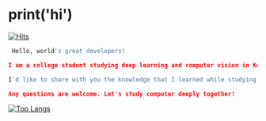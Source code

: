 print('hi')
======

[![Hits](https://hits.seeyoufarm.com/api/count/incr/badge.svg?url=https%3A%2F%2Fgithub.com%2FBae-SeungHo&count_bg=%2379C83D&title_bg=%23555555&icon=&icon_color=%23E7E7E7&title=hits&edge_flat=false)](https://hits.seeyoufarm.com)


```python
 Hello, world's great developers!                                              # 전세계의 멋진 개발자 여러분, 안녕하세요!

I am a college student studying deep learning and computer vision in Korea.    # 저는 한국에서 딥러닝과 컴퓨터 비전을 공부하는 학생입니다.

I'd like to share with you the knowledge that I learned while studying.        # 제가 공부하면서 배운 여러 지식들을 같이 나누고자 합니다

Any questions are welcome. Let's study computer deeply together!               # 어떤 질문이든 환영합니다. 같이 컴퓨터에 대해 깊히 공부해 봅시다!
```



[![Top Langs](https://github-readme-stats.vercel.app/api/top-langs/?username=Bae-SeungHo)](https://github.com/Bae-SeungHo/github-readme-stats)



<!--
Here are some ideas to get you started:

- 🔭 I’m currently working on ...
- 🌱 I’m currently learning ...
- 👯 I’m looking to collaborate on ...
- 🤔 I’m looking for help with ...
- 💬 Ask me about ...
- 📫 How to reach me: ...
- 😄 Pronouns: ...
- ⚡ Fun fact: ...
-->
